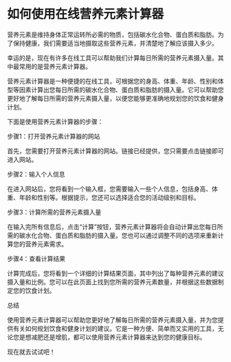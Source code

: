如何使用在线营养元素计算器
=============

营养元素是维持身体正常运转所必需的物质，包括碳水化合物、蛋白质和脂肪。为了保持健康，我们需要适当地摄取这些营养元素，并清楚地了解应该摄入多少。

幸运的是，现在有许多在线工具可以帮助我们计算每日所需的营养元素摄入量。其中最常用的是营养元素计算器。

营养元素计算器是一种便捷的在线工具，可根据您的身高、体重、年龄、性别和体型等因素计算出您每日所需的碳水化合物、蛋白质和脂肪的摄入量。它可以帮助您更好地了解每日所需的营养元素摄入量，以便您能够更准确地规划您的饮食和健身计划。

下面是使用营养元素计算器的步骤：

步骤1：打开营养元素计算器的网站

首先，您需要打开营养元素计算器的网站。链接已经提供，您只需要点击链接即可进入网站。

步骤2：输入个人信息

在进入网站后，您将看到一个输入框，您需要输入一些个人信息，包括身高、体重、年龄和性别等。根据提示，您还可以选择适合您的活动级别和目标。

步骤3：计算所需的营养元素摄入量

在输入完所有信息后，点击“计算”按钮，营养元素计算器将会自动计算出您每日所需的碳水化合物、蛋白质和脂肪的摄入量。您也可以通过调整不同的选项来重新计算您的营养元素需求。

步骤4：查看计算结果

计算完成后，您将看到一个详细的计算结果页面，其中列出了每种营养元素的建议摄入量和比例。您可以在此页面上找到您所需的营养元素数量，并根据这些数据制定您的饮食计划。

总结

使用营养元素计算器可以帮助您更好地了解每日所需的营养元素摄入量，并为您提供有关如何规划饮食和健身计划的建议。它是一种方便、简单而又实用的工具，无论您是想减肥还是增肌，都可以使用营养元素计算器来达到您的健康目标。

现在就去试试吧！